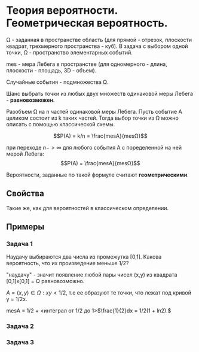 # Теория вероятности. Геометрическая вероятность.
Ω - заданная в пространстве область (для прямой - отрезок, плоскости квадрат, трехмерного пространства - куб). В задача с выбором одной точки, Ω - пространство элементарных событий.

mes - мера Лебега в пространстве (для одномерного - длина, плоскости - площадь, 3D - объем).

Случайные события - подмножества Ω.

Шанс выбрать точки из любых двух множеств одинаковой меры Лебега - **равновозможен**.

Разобъем Ω на n частей одинаковой меры Лебега. Пусть событие А целиком состоит из k таких частей. Тогда выбор точки из Ω можно описать с помощью классической схемы. 

$$P(A) = k/n = \frac{mesA}{mesΩ}$$

при переходе $n -> \infty$ для любого события А с поределенной на ней мерой Лебега:
$$P(A) = \frac{mesA}{mesΩ}$$

Вероятности, заданные по такой формуле считают **геометрическими**.

## Свойства
Такие же, как для вероятностей в классическом определении.

## Примеры
### Задача 1
Наудачу выбираются два числа из промежутка [0,1]. Какова вероятность, что их произведение меньше 1/2? 

 "наудачу" - значит появление любой пары чисел (x,y) из квадрата [0,1]x[0,1] = Ω равновозможно.

$A = {(x,y) \in Ω : xy < 1/2}$, т.е ее образуют те точки, что лежат под кривой y = 1/2x.

mesA = 1/2 + <интеграл от 1/2 до 1>$\frac{1}{2}dx = 1/2(1 + ln2).$
### Задача 2
### Задача 3
